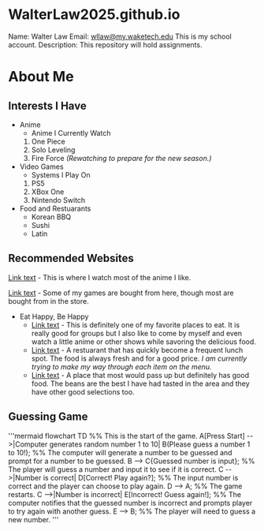 # WalterLaw2025.github.io
Name: Walter Law
Email: wllaw@my.waketech.edu
This is my school account.
Description: This repository will hold assignments.
# About Me
## Interests I Have
* Anime
     * Anime I Currently Watch
  1. One Piece
  2. Solo Leveling
  3. Fire Force *(Rewatching to prepare for the new season.)*
* Video Games
     * Systems I Play On
  1. PS5
  2. XBox One
  3. Nintendo Switch
* Food and Restuarants
     * Korean BBQ
     * Sushi
     * Latin

## Recommended Websites
[Link text](https://www.crunchyroll.com/) - This is where I watch most of the anime I like.

[Link text](https://www.gamestop.com/) - Some of my games are bought from here, though most are bought from in the store.
* Eat Happy, Be Happy
     * [Link text](https://thekpot.com/) - This is definitely one of my favorite places to eat. It is really good for groups but I also like to come by myself and even watch a little anime or other shows while savoring the delicious food.
     * [Link text](https://www.okomehouse.com/) - A restuarant that has quickly become a frequent lunch spot. The food is always fresh and for a good price. *I am currently trying to make my way through each item on the menu.*
     * [Link text](https://www.yelp.com/biz/kumbala-bar-and-grill-raleigh) - A place that most would pass up but definitely has good food. The beans are the best I have had tasted in the area and they have other good selections too.

## Guessing Game

'''mermaid
flowchart TD
    %% This is the start of the game.
    A[Press Start] -->|Computer generates random number 1 to 10| B(Please guess a number 1 to 10!);
    %% The computer will generate a number to be guessed and prompt for a number to be guessed.
    B --> C{Guessed number is input};
    %% The player will guess a number and input it to see if it is correct.
    C -->|Number is correct| D[Correct! Play again?];
    %% The input number is correct and the player can choose to play again.
    D --> A;
    %% The game restarts.
    C -->|Number is incorrect| E[Incorrect! Guess again!];
    %% The computer notifies that the guessed number is incorrect and prompts player to try again with another guess. 
    E --> B;
    %% The player will need to guess a new number.
'''    
